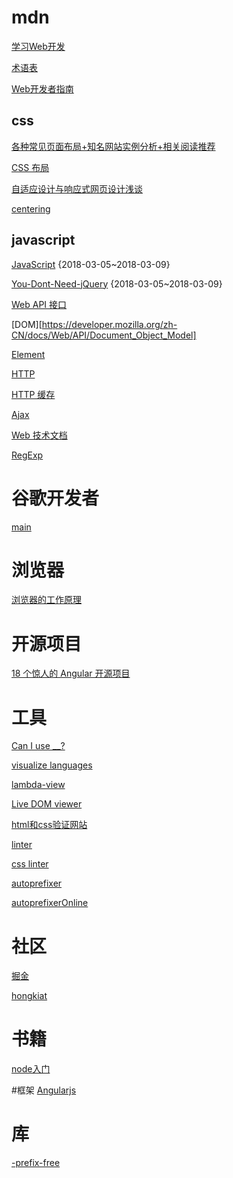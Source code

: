 # mdn

[学习Web开发](https://developer.mozilla.org/zh-CN/docs/learn)

[术语表](https://developer.mozilla.org/zh-CN/docs/Glossary)

[Web开发者指南](https://developer.mozilla.org/zh-CN/docs/Web/Guide)


## css
[各种常见页面布局+知名网站实例分析+相关阅读推荐](https://github.com/Sweet-KK/css-layout)

[CSS 布局](https://developer.mozilla.org/zh-CN/docs/Learn/CSS/CSS_layout)

[自适应设计与响应式网页设计浅谈](http://www.alloyteam.com/2015/04/zi-shi-ying-she-ji-yu-xiang-ying-shi-wang-ye-she-ji-qian-tan/)

[centering](https://css-tricks.com/centering-css-complete-guide/)

## javascript
[JavaScript](https://developer.mozilla.org/zh-CN/docs/Web/JavaScript) {2018-03-05~2018-03-09}

[You-Dont-Need-jQuery](https://github.com/nefe/You-Dont-Need-jQuery) {2018-03-05~2018-03-09}

[Web API 接口](https://developer.mozilla.org/zh-CN/docs/Glossary/DOM)

[DOM][https://developer.mozilla.org/zh-CN/docs/Web/API/Document_Object_Model]

[Element](https://developer.mozilla.org/zh-CN/docs/Web/API/Element)

[HTTP](https://developer.mozilla.org/zh-CN/docs/Web/HTTP)

[HTTP 缓存](https://developer.mozilla.org/zh-CN/docs/Web/HTTP/Caching_FAQ)

[Ajax](https://developer.mozilla.org/zh-CN/docs/Web/Guide/AJAX)

[Web 技术文档](https://developer.mozilla.org/zh-CN/docs/Web)

[RegExp](https://developer.mozilla.org/zh-CN/docs/Web/JavaScript/Reference/Global_Objects/RegExp)

# 谷歌开发者
[main](https://developers.google.com/web/fundamentals/)

# 浏览器
[浏览器的工作原理](https://www.html5rocks.com/zh/tutorials/internals/howbrowserswork/)

# 开源项目
[18 个惊人的 Angular 开源项目](https://www.jianshu.com/p/c8d45d30f341)

# 工具
[Can I use __?](https://caniuse.com/)

[visualize languages](http://pythontutor.com/)

[lambda-view](https://github.com/Jianru-Lin/lambda-view)

[Live DOM viewer](https://software.hixie.ch/utilities/js/live-dom-viewer/)

[html和css验证网站](https://validator.w3.org/)

[linter](https://www.10bestdesign.com/dirtymarkup/)

[css linter](http://csslint.net/)

[autoprefixer](https://github.com/postcss/autoprefixer)

[autoprefixerOnline](http://autoprefixer.github.io/)

# 社区
[掘金](https://juejin.im/timeline/frontend)

[hongkiat](https://www.hongkiat.com/blog/category/coding/)

# 书籍
[node入门](https://www.nodebeginner.org/index-zh-cn.html)

#框架
[Angularjs](https://angular.cn/guide/architecture)

# 库
[-prefix-free](http://leaverou.github.io/prefixfree/)